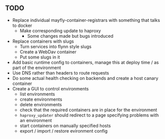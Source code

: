 ## TODO

- Replace individual mayfly-container-registrars with something that talks to docker
  - Make corresponding update to haproxy
    - Some changes made but bugs introduced
- Replace containers with slugs
  - Turn services into flynn style slugs
  - Create a WebDav container
  - Put some slugs in it
- Add basic runtime config to containers, manage this at deploy time / as part
  of the environment
- Use DNS rather than headers to route requests
- Do some actual health checking on backends and create a host canary container
- Create a GUI to control environments
  - list environments
  - create environments
  - delete environments
  - check that the required containers are in place for the environment 
  - `haproxy_updater` should redirect to a page specifying problems with an environment 
  - start containers on manually specified hosts
  - export / import / restore evironment config
